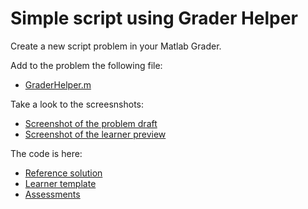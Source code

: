 # Simple script using Grader Helper

Create a new script problem in your Matlab Grader.

Add to the problem the following file:

* [GraderHelper.m](../../code/grader-helper/GraderHelper.m)

Take a look to the screesnshots:

* [Screenshot of the problem draft](./screenshot_reference.png)
* [Screenshot of the learner preview](./screenshot_learner.png)

The code is here:

* [Reference solution](./reference.m)
* [Learner template](./learner.m)
* [Assessments](./assessments.m)
